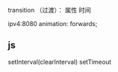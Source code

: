 transition （过渡）： 属性 时间
<!-- transition:width 1.5s;-->
ipv4:8080
animation: forwards;

## js 
setInterval(clearInterval)
setTimeout
